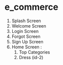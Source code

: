 # e_commerce

1. Splash Screen
2. Welcome Screen
3. Login Screen
4. Forgot Screen
5. Sign Up Screen
6. Home Screen : 
    1. Top Categories
    2.  Dress (id-2)